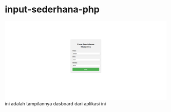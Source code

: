 # input-sederhana-php

<img src="https://github.com/ahmadbadri25/dokumentasi/blob/eeecd0e75e955fb2b2a335ce3aabf4e500f51097/forminput.png" alt="">
ini adalah tampilannya dasboard dari aplikasi ini <br>
